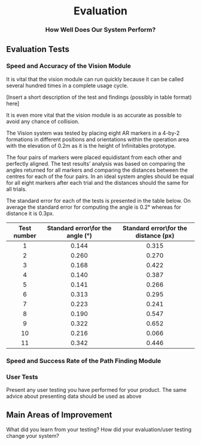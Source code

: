 <h1 align="center">Evaluation</h1>
<h3 align="center">How Well Does Our System Perform?</h3>


## Evaluation Tests

### Speed and Accuracy of the Vision Module

It is vital that the vision module can run quickly because it can be called several hundred times in a complete usage cycle. 

[Insert a short description of the test and findings (possibly in table format) here]

It is even more vital that the vision module is as accurate as possible to avoid any chance of collision.

The Vision system was tested by placing eight AR markers in a 4-by-2 formations in different positions and orientations within the operation area with the elevation of 0.2m as it is the height of Infinitables prototype. 

The four pairs of markers were placed equidistant from each other and perfectly aligned. The test results’ analysis was based on comparing the angles returned for all markers and comparing the distances between the centres for each of the four pairs. In an ideal system angles should be equal for all eight markers after each trial and the distances should the same for all trials.

The standard error for each of the tests is presented in the table below. On average the standard error for computing the angle is 0.2° whereas for distance it is 0.3px.


| Test number | Standard error\for the **angle** (°) | Standard error\for the **distance** (px) |
|:-----------:|:------------------------------------:|:----------------------------------------:|
| 1 | 0.144 | 0.315 |
| 2 | 0.260 | 0.270 |
| 3 | 0.168 | 0.422 |
| 4 | 0.140 | 0.387 |
| 5 | 0.141 | 0.266 |
| 6 | 0.313 | 0.295 |
| 7 | 0.223 | 0.241 |
| 8 | 0.190 | 0.547 |
| 9 | 0.322 | 0.652 |
| 10 | 0.216 | 0.066 |
| 11 | 0.342 | 0.446 |

### Speed and Success Rate of the Path Finding Module



### User Tests

Present any user testing you have performed for your product. The same advice about presenting data should be used as above

## Main Areas of Improvement

What did you learn from your testing? How did your evaluation/user testing change your system?

